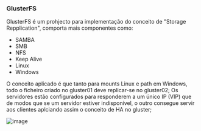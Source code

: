 ### GlusterFS 

GlusterFS é um prohjecto para implementação do conceito de "Storage Repplication", comporta mais componentes como:
- SAMBA
- SMB
- NFS
- Keep Alive
- Linux
- Windows

O conceito aplicado é que tanto para mounts Linux e path em Windows, todo o ficheiro criado no gluster01 deve replicar-se no gluster02;
Os servidores estão configurados para responderem a um único IP (VIP) que de modos que se um servidor estiver indisponível, o outro consegue servir aos clientes aplciando assim o conceito de HA no gluster;

![image](https://github.com/Josemyr1993/glusterFS/assets/86851766/e78729e3-0624-46ce-9fcb-a74b55b093ce)

